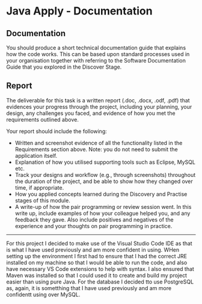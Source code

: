 # Java Apply - Documentation

## Documentation
You should produce a short technical documentation guide that explains how the code works. This can be based upon standard processes used in your organisation together with referring to the Software Documentation Guide that you explored in the Discover Stage.
## Report
The deliverable for this task is a written report (.doc, .docx, .odf, .pdf) that evidences your progress through the project, including your planning, your design, any challenges you faced, and evidence of how you met the requirements outlined above.

Your report should include the following: 
* Written and screenshot evidence of all the functionality listed in the Requirements section above. Note: you do not need to submit the application itself.
* Explanation of how you utilised supporting tools such as Eclipse, MySQL etc.
* Track your designs and workflow (e.g., through screenshots) throughout the duration of the project, and be able to show how they changed over time, if appropriate.
* How you applied concepts learned during the Discovery and Practise stages of this module.
* A write-up of how the pair programming or review session went. In this write up, include examples of how your colleague helped you, and any feedback they gave. Also include positives and negatives of the experience and your thoughts on pair programming in practice.

---

For this project I decided to make use of the Visual Studio Code IDE as that is what I have used previously and am more confident in using. WHen setting up the environment I first had to ensure that I had the correct JRE installed on my machine so that I would be able to run the code, and also have necessary VS Code extensions to help with syntax. I also ensured that Maven was installed so that I could used it to create and build my project easier than using pure Java.
For the database I decided tto use PostgreSQL as, again, it is sometthing that I have used previously and am more confidentt using over MySQL. 